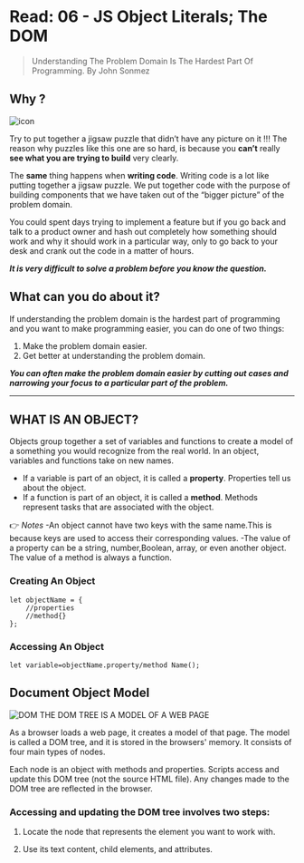 # Read: 06 - JS Object Literals; The DOM
> Understanding The Problem Domain Is The Hardest Part Of Programming.
By John Sonmez

## Why ? 
![icon](https://cdn2.iconfinder.com/data/icons/coding-9/256/coding_piece_puzzle_html_design-512.png)

Try to put together a jigsaw puzzle that didn’t have any picture on it !!! The reason why puzzles like this one are so hard, is because you **can’t** really **see what you are trying to build** very clearly.

The **same** thing happens when **writing code**.  Writing code is a lot like putting together a jigsaw puzzle.  We put together code with the purpose of building components that we have taken out of the “bigger picture” of the problem domain.


You could spent days trying to implement a feature but if you go back and talk to a product owner and hash out completely how something should work and why it should work in a particular way, only to go back to your desk and crank out the code in a matter of hours.

***It is very difficult to solve a problem before you know the question.***

## What can you do about it?
If understanding the problem domain is the hardest part of programming and you want to make programming easier, you can do one of two things:

1. Make the problem domain easier.
2. Get better at understanding the problem domain.


***You can often make the problem domain easier by cutting out cases and narrowing your focus to a particular part of the problem.***

---
## WHAT IS AN OBJECT? 
Objects group together a set of variables and functions to create a model of a something you would recognize from the real world. In an object, variables and functions take on new names. 
* If a variable is part of an object, it is called a
**property**. Properties tell us about the object.
* If a function is part of an object, it is called a **method**. Methods represent tasks that are associated with the object. 

👉
*Notes* 
-An object cannot have two keys with the same name.This is because keys are used to access their corresponding values.
-The value of a property can be a string, number,Boolean, array, or even another object. The value of a
method is always a function.

### Creating An Object

```
let objectName = {
    //properties
    //method{}
};
```

### Accessing An Object
```
let variable=objectName.property/method Name();
```

## Document Object Model
![DOM](https://upload.wikimedia.org/wikipedia/commons/thumb/5/5a/DOM-model.svg/1200px-DOM-model.svg.png)
THE DOM TREE IS A MODEL OF A WEB PAGE

As a browser loads a web page, it creates a model of that page.
The model is called a DOM tree, and it is stored in the browsers' memory.
It consists of four main types of nodes. 


Each node is an object with methods and properties.
Scripts access and update this DOM tree (not the source HTML file).
Any changes made to the DOM tree are reflected in the browser. 

### Accessing and updating the DOM tree involves two steps:
1. Locate the node that represents the element you want to work with.

2. Use its text content, child elements, and attributes. 